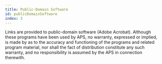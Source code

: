 ```yaml
---
title: Public-Domain Software
id: publicDomainSoftware
index: 3
---
```


Links are provided to public-domain software (Adobe Acrobat). Although these programs have been used by APS, no warranty, expressed or implied, is made by as to the accuracy and functioning of the programs and related program material, nor shall the fact of distribution constitute any such warranty, and no responsibility is assumed by the APS in connection therewith.
